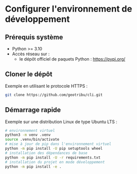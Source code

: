 # Configurer l'environnement de développement

## Prérequis système

- Python >= 3.10
- Accès réseau sur :
  - le dépôt officiel de paquets Python : <https://pypi.org/>

## Cloner le dépôt

Exemple en utilisant le protocole HTTPS :

```sh
git clone https://github.com/geotribu/cli.git
```

## Démarrage rapide

Exemple sur une distribution Linux de type Ubuntu LTS :

```sh
# environnement virtuel
python3 -m venv .venv
source .venv/bin/activate
# mise à jour de pip dans l'environnement virtuel
python -m pip install -U pip setuptools wheel
# installation des dépendances de base
python -m pip install -U -r requirements.txt
# installation du projet en mode développement
python -m pip install -e .
```
